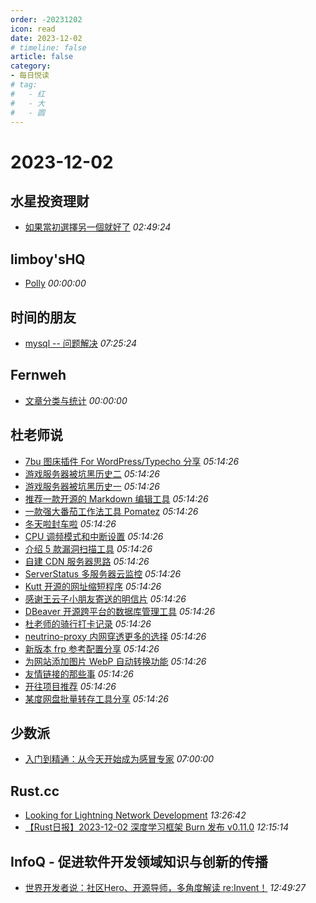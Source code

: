 ```yaml
---
order: -20231202
icon: read
date: 2023-12-02
# timeline: false
article: false
category:
- 每日悦读
# tag:
#   - 红
#   - 大
#   - 圆
---
```


# 2023-12-02 
## 水星投资理财<span></span>
* [如果當初選擇另一個就好了](http://mercurychong.blogspot.com/2023/12/blog-post.html) *02:49:24* 
## limboy'sHQ<span></span>
* [Polly](https://limboy.me/posts/polly/) *00:00:00* 
## 时间的朋友<span></span>
* [mysql -- 问题解决](https://blog.storycn.cn/posts/2023/12/issue/) *07:25:24* 
## Fernweh<span></span>
* [文章分类与统计](https://blog.wohin.me/post-categories/) *00:00:00* 
## 杜老师说<span></span>
* [7bu 图床插件 For WordPress/Typecho 分享](https://dusays.com/651/) *05:14:26* 
* [游戏服务器被坑黑历史二](https://dusays.com/650/) *05:14:26* 
* [游戏服务器被坑黑历史一](https://dusays.com/649/) *05:14:26* 
* [推荐一款开源的 Markdown 编辑工具](https://dusays.com/648/) *05:14:26* 
* [一款强大番茄工作法工具 Pomatez](https://dusays.com/647/) *05:14:26* 
* [冬天啦封车啦](https://dusays.com/646/) *05:14:26* 
* [CPU 调频模式和中断设置](https://dusays.com/645/) *05:14:26* 
* [介绍 5 款漏洞扫描工具](https://dusays.com/644/) *05:14:26* 
* [自建 CDN 服务器思路](https://dusays.com/643/) *05:14:26* 
* [ServerStatus 多服务器云监控](https://dusays.com/642/) *05:14:26* 
* [Kutt 开源的网址缩短程序](https://dusays.com/641/) *05:14:26* 
* [感谢王云子小朋友寄送的明信片](https://dusays.com/640/) *05:14:26* 
* [DBeaver 开源跨平台的数据库管理工具](https://dusays.com/639/) *05:14:26* 
* [杜老师的骑行打卡记录](https://dusays.com/638/) *05:14:26* 
* [neutrino-proxy 内网穿透更多的选择](https://dusays.com/637/) *05:14:26* 
* [新版本 frp 参考配置分享](https://dusays.com/636/) *05:14:26* 
* [为网站添加图片 WebP 自动转换功能](https://dusays.com/635/) *05:14:26* 
* [友情链接的那些事](https://dusays.com/634/) *05:14:26* 
* [开往项目推荐](https://dusays.com/633/) *05:14:26* 
* [某度网盘批量转存工具分享](https://dusays.com/632/) *05:14:26* 
## 少数派<span></span>
* [入门到精通：从今天开始成为感冒专家](https://sspai.com/post/84574) *07:00:00* 
## Rust.cc<span></span>
* [Looking for Lightning Network Development](https://rustcc.cn/article?id=d71522e0-0f7e-4068-b0eb-9e0cd1def4f8) *13:26:42* 
* [【Rust日报】2023-12-02 深度学习框架 Burn 发布 v0.11.0](https://rustcc.cn/article?id=2c60170b-6548-4978-b3ff-00b4d32d0d30) *12:15:14* 
## InfoQ - 促进软件开发领域知识与创新的传播<span></span>
* [世界开发者说：社区Hero、开源导师，多角度解读 re:Invent！](https://www.infoq.cn/video/lvWZj05AImavWTgYQjVT?utm_source=rss&utm_medium=article) *12:49:27* 
